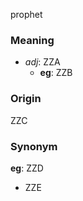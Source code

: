 prophet
### Meaning
+ _adj_: ZZA
    + __eg__: ZZB

### Origin

ZZC

### Synonym

__eg__: ZZD

+ ZZE



